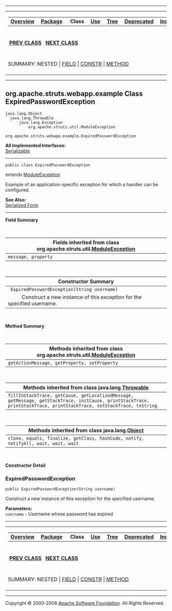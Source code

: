 ------------------------------------------------------------------------

<span id="navbar_top"></span> [](#skip-navbar_top "Skip navigation links")

<table>
<colgroup>
<col width="50%" />
<col width="50%" />
</colgroup>
<tbody>
<tr class="odd">
<td align="left"><span id="navbar_top_firstrow"></span>
<table>
<tbody>
<tr class="odd">
<td align="left"><a href="../../../../../overview-summary.html.md"><strong>Overview</strong></a> </td>
<td align="left"><a href="package-summary.html.md"><strong>Package</strong></a> </td>
<td align="left"> <strong>Class</strong> </td>
<td align="left"><a href="class-use/ExpiredPasswordException.html.md"><strong>Use</strong></a> </td>
<td align="left"><a href="package-tree.html.md"><strong>Tree</strong></a> </td>
<td align="left"><a href="../../../../../deprecated-list.html.md"><strong>Deprecated</strong></a> </td>
<td align="left"><a href="../../../../../index-all.html.md"><strong>Index</strong></a> </td>
<td align="left"><a href="../../../../../help-doc.html.md"><strong>Help</strong></a> </td>
</tr>
</tbody>
</table></td>
<td align="left"></td>
</tr>
<tr class="even">
<td align="left"> <a href="../../../../../org/apache/struts/webapp/example/EditSubscriptionAction.html.md" title="class in org.apache.struts.webapp.example"><strong>PREV CLASS</strong></a>   <a href="../../../../../org/apache/struts/webapp/example/IndexBacking.html" title="class in org.apache.struts.webapp.example"><strong>NEXT CLASS</strong></a></td>
<td align="left"><a href="../../../../../index.html.md?org/apache/struts/webapp/example/ExpiredPasswordException.html"><strong>FRAMES</strong></a>    <a href="ExpiredPasswordException.html"><strong>NO FRAMES</strong></a>    
<a href="../../../../../allclasses-noframe.html.md"><strong>All Classes</strong></a></td>
</tr>
<tr class="odd">
<td align="left">SUMMARY: NESTED | <a href="#fields_inherited_from_class_org.apache.struts.util.ModuleException">FIELD</a> | <a href="#constructor_summary">CONSTR</a> | <a href="#methods_inherited_from_class_org.apache.struts.util.ModuleException">METHOD</a></td>
<td align="left">DETAIL: FIELD | <a href="#constructor_detail">CONSTR</a> | METHOD</td>
</tr>
</tbody>
</table>

<span id="skip-navbar_top"></span>

------------------------------------------------------------------------

org.apache.struts.webapp.example
 Class ExpiredPasswordException
--------------------------------

    java.lang.Object
      java.lang.Throwable
          java.lang.Exception
              org.apache.struts.util.ModuleException
                  org.apache.struts.webapp.example.ExpiredPasswordException

**All Implemented Interfaces:**  
[Serializable](http://java.sun.com/j2se/1.4.2/docs/api/java/io/Serializable.html.md?is-external=true "class or interface in java.io")

------------------------------------------------------------------------

    public class ExpiredPasswordException

extends [ModuleException](http://struts.apache.org/apidocs/org/apache/struts/util/ModuleException.html.md?is-external=true "class or interface in org.apache.struts.util")

Example of an application-specific exception for which a handler can be configured.

**See Also:**  
[Serialized Form](../../../../../serialized-form.html.md#org.apache.struts.webapp.example.ExpiredPasswordException)

------------------------------------------------------------------------

<span id="field_summary"></span>

**Field Summary**

 <span id="fields_inherited_from_class_org.apache.struts.util.ModuleException"></span>

| **Fields inherited from class org.apache.struts.util.[ModuleException](http://struts.apache.org/apidocs/org/apache/struts/util/ModuleException.html.md?is-external=true "class or interface in org.apache.struts.util")** |
|------------------------------------------------------------------------------------------------------------------------------------------------------------------------------------------------------------------------|
| `message, property`                                                                                                                                                                                                    |

  <span id="constructor_summary"></span>

| **Constructor Summary**                                                           |
|-----------------------------------------------------------------------------------|
| ` ExpiredPasswordException(String username)`                                      
            Construct a new instance of this exception for the specified username.  |

  <span id="method_summary"></span>

**Method Summary**

 <span id="methods_inherited_from_class_org.apache.struts.util.ModuleException"></span>

| **Methods inherited from class org.apache.struts.util.[ModuleException](http://struts.apache.org/apidocs/org/apache/struts/util/ModuleException.html.md?is-external=true "class or interface in org.apache.struts.util")** |
|-------------------------------------------------------------------------------------------------------------------------------------------------------------------------------------------------------------------------|
| `getActionMessage, getProperty, setProperty`                                                                                                                                                                            |

 <span id="methods_inherited_from_class_java.lang.Throwable"></span>

| **Methods inherited from class java.lang.[Throwable](http://java.sun.com/j2se/1.4.2/docs/api/java/lang/Throwable.html.md?is-external=true "class or interface in java.lang")** |
|-----------------------------------------------------------------------------------------------------------------------------------------------------------------------------|
| `fillInStackTrace, getCause, getLocalizedMessage, getMessage, getStackTrace, initCause, printStackTrace, printStackTrace, printStackTrace, setStackTrace, toString`         |

 <span id="methods_inherited_from_class_java.lang.Object"></span>

| **Methods inherited from class java.lang.[Object](http://java.sun.com/j2se/1.4.2/docs/api/java/lang/Object.html.md?is-external=true "class or interface in java.lang")** |
|-----------------------------------------------------------------------------------------------------------------------------------------------------------------------|
| `clone, equals, finalize, getClass, hashCode, notify, notifyAll, wait, wait, wait`                                                                                    |

 

<span id="constructor_detail"></span>

**Constructor Detail**

### ExpiredPasswordException

    public ExpiredPasswordException(String username)

Construct a new instance of this exception for the specified username.

**Parameters:**  
`username` - Username whose password has expired

------------------------------------------------------------------------

<span id="navbar_bottom"></span> [](#skip-navbar_bottom "Skip navigation links")

<table>
<colgroup>
<col width="50%" />
<col width="50%" />
</colgroup>
<tbody>
<tr class="odd">
<td align="left"><span id="navbar_bottom_firstrow"></span>
<table>
<tbody>
<tr class="odd">
<td align="left"><a href="../../../../../overview-summary.html.md"><strong>Overview</strong></a> </td>
<td align="left"><a href="package-summary.html.md"><strong>Package</strong></a> </td>
<td align="left"> <strong>Class</strong> </td>
<td align="left"><a href="class-use/ExpiredPasswordException.html.md"><strong>Use</strong></a> </td>
<td align="left"><a href="package-tree.html.md"><strong>Tree</strong></a> </td>
<td align="left"><a href="../../../../../deprecated-list.html.md"><strong>Deprecated</strong></a> </td>
<td align="left"><a href="../../../../../index-all.html.md"><strong>Index</strong></a> </td>
<td align="left"><a href="../../../../../help-doc.html.md"><strong>Help</strong></a> </td>
</tr>
</tbody>
</table></td>
<td align="left"></td>
</tr>
<tr class="even">
<td align="left"> <a href="../../../../../org/apache/struts/webapp/example/EditSubscriptionAction.html.md" title="class in org.apache.struts.webapp.example"><strong>PREV CLASS</strong></a>   <a href="../../../../../org/apache/struts/webapp/example/IndexBacking.html" title="class in org.apache.struts.webapp.example"><strong>NEXT CLASS</strong></a></td>
<td align="left"><a href="../../../../../index.html.md?org/apache/struts/webapp/example/ExpiredPasswordException.html"><strong>FRAMES</strong></a>    <a href="ExpiredPasswordException.html"><strong>NO FRAMES</strong></a>    
<a href="../../../../../allclasses-noframe.html.md"><strong>All Classes</strong></a></td>
</tr>
<tr class="odd">
<td align="left">SUMMARY: NESTED | <a href="#fields_inherited_from_class_org.apache.struts.util.ModuleException">FIELD</a> | <a href="#constructor_summary">CONSTR</a> | <a href="#methods_inherited_from_class_org.apache.struts.util.ModuleException">METHOD</a></td>
<td align="left">DETAIL: FIELD | <a href="#constructor_detail">CONSTR</a> | METHOD</td>
</tr>
</tbody>
</table>

<span id="skip-navbar_bottom"></span>

------------------------------------------------------------------------

Copyright © 2000-2008 [Apache Software Foundation](http://www.apache.org/). All Rights Reserved.
